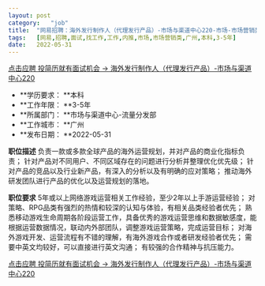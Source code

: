 ```yaml
---
layout:	post
category:	"job"
title:	"网易招聘：海外发行制作人（代理发行产品）-市场与渠道中心220-市场-市场营销类-广州本科3-5年"
tags:	[网易,招聘,面试,找工作,工作,内推,市场,市场营销类,广州,本科,3-5年]
date:	2022-05-31
---
```


[点击应聘 投简历就有面试机会 -> 海外发行制作人（代理发行产品）-市场与渠道中心220](http://mobile.bole.netease.com/bole/boleDetail?id=40306&employeeId=346f03c3cda5f04c&key=all)



- **学历要求： **本科
- **工作年限： **3-5年
- **所属部门： **市场与渠道中心-流量分发部
- **工作城市： **广州
- **发布日期： **2022-05-31



**职位描述**
负责一款或多款全球产品的海外运营规划，并对产品的商业化指标负责；
针对产品对不同用户、不同区域存在的问题进行分析并整理优化优先级；
针对产品的竞品以及行业新产品，有深入的分析以及有明确的应对策略；
推动海外研发团队进行产品的优化以及运营规划的落地。



**职位要求**
5年或以上网络游戏运营相关工作经验，至少2年以上手游运营经验； 
对策略、RPG品类有强烈的热情和较深的认知与体验，有相关品类经验者优先；
熟悉移动游戏生命周期各阶段运营工作，具备优秀的游戏运营思维和数据敏感度，能根据运营数据情况，联动内外部团队，调整游戏运营策略，完成运营目标；
对海外游戏开发、运营流程有不错的理解，有海外游戏合作或者研发经验者优先；
需要中英文均较好，可以直接进行英文沟通；
有较强的合作精神与抗压能力。



[点击应聘 投简历就有面试机会 -> 海外发行制作人（代理发行产品）-市场与渠道中心220](http://mobile.bole.netease.com/bole/boleDetail?id=40306&employeeId=346f03c3cda5f04c&key=all)